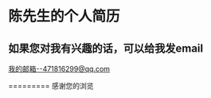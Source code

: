 陈先生的个人简历
=========================

## 如果您对我有兴趣的话，可以给我发email
我的邮箱--471816299@qq.com

=========
感谢您的浏览
